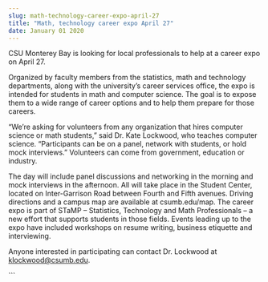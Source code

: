 ```yaml
---
slug: math-technology-career-expo-april-27
title: "Math, technology career expo April 27"
date: January 01 2020
---
```


 
<p>
  CSU Monterey Bay is looking for local professionals to help at a career expo
  on April 27.
</p>
<p>
  Organized by faculty members from the statistics, math and technology
  departments, along with the university’s career services office, the expo is
  intended for students in math and computer science. The goal is to expose them
  to a wide range of career options and to help them prepare for those careers.
</p>
<p>
  “We’re asking for volunteers from any organization that hires computer science
  or math students,” said Dr. Kate Lockwood, who teaches computer science.
  “Participants can be on a panel, network with students, or hold mock
  interviews.” Volunteers can come from government, education or industry.
</p>
<p>
  The day will include panel discussions and networking in the morning and mock
  interviews in the afternoon. All will take place in the Student Center,
  located on Inter-Garrison Road between Fourth and Fifth avenues. Driving
  directions and a campus map are available at csumb.edu/map. The career expo is
  part of STaMP – Statistics, Technology and Math Professionals – a new effort
  that supports students in those fields. Events leading up to the expo have
  included workshops on resume writing, business etiquette and interviewing.
</p>
<p>
  Anyone interested in participating can contact Dr. Lockwood at
  <a
    href="&#109;a&#105;l&#116;o&#x3a;k&#x6c;&#111;&#x63;&#107;&#x77;&#111;&#x6f;&#100;&#x40;&#99;&#x73;&#117;&#x6d;&#98;&#x2e;&#101;&#x64;&#117;"
    >klockwood@csumb.edu</a
  >.
</p>
```
